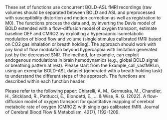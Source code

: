 
These set of functions use  concurrent BOLD-ASL fMRI recordings (raw volumes should be separated between BOLD and ASL and preprocessed with susceptibility distortion
and motion correction as well as registration to M0).
The functions process the data and, by inverting the Davis model of BOLD extended with a flow-diffusion
model of oxygen transport, estimate baseline OEF and CMRO2 by exploiting a hypercapnic isometabolic modulation of blood flow and volume (single stimulus calibrated fMRI based on CO2 gas inhalation or breath holding).
The approach should work with any kind of flow modulation beyond hypercapnia with limitation generated just by the decreased SNR. The method, for example, can exploit endogenous modulations in brain hemodynamics (e.g., global BOLD signal or breathing pattern at rest).
Please start from the Example_call_vasfMRI.m, using an exemplar BOLD-ASL dataset (generated with a breath holding task) to understand the different steps of the approach.
The functions are described within each function header. 

Please refer to the following paper:
Chiarelli, A. M., Germuska, M., Chandler, H., Stickland, R., Patitucci, E., Biondetti, E., ... & Wise, R. G. (2022). A flow-diffusion model of oxygen transport for quantitative mapping of cerebral metabolic rate of oxygen (CMRO2) with single gas calibrated fMRI. Journal of Cerebral Blood Flow & Metabolism, 42(7), 1192-1209.


